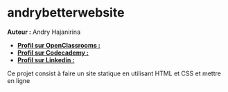 # andrybetterwebsite
**Auteur :** Andry Hajanirina
* [**Profil sur OpenClassrooms :**](https://openclassrooms.com/membres/arianto-93671)
* [**Profil sur Codecademy :**](https://www.codecademy.com/fr/AndryHajanirina)
* [**Profil sur Linkedin :**](https://www.linkedin.com/in/andry-hajanirina-andrianjatoharinavalona-5a15a9160)

Ce projet consist à faire un site statique en utilisant HTML et CSS et mettre en ligne
